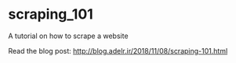 # scraping_101
A tutorial on how to scrape a website

Read the blog post: http://blog.adelr.ir/2018/11/08/scraping-101.html
